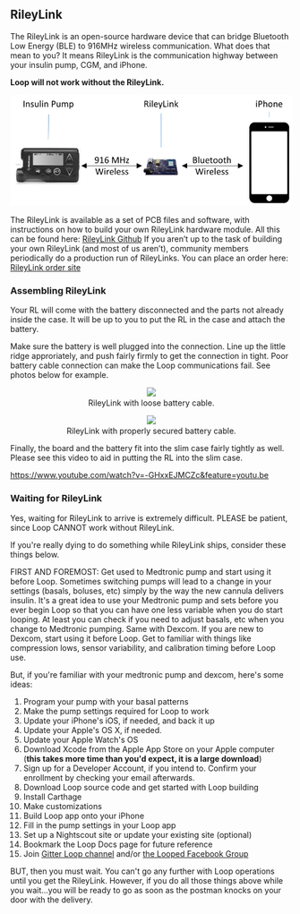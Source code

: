 ## RileyLink

The RileyLink is an open-source hardware device that can bridge Bluetooth Low Energy (BLE) to 916MHz wireless communication. What does that mean to you? It means RileyLink is the communication highway between your insulin pump, CGM, and iPhone.

**Loop will not work without the RileyLink.**

![RileyLink Diagram](img/rl_diag.png)

The RileyLink is available as a set of PCB files and software, with instructions on how to build your own RileyLink hardware module.  All this can be found here: [RileyLink Github](https://github.com/ps2/rileylink)
If you aren’t up to the task of building your own RileyLink (and most of us aren’t), community members periodically do a production run of RileyLinks. You can place an order here: [RileyLink order site](https://getrileylink.org)

### Assembling RileyLink

Your RL will come with the battery disconnected and the parts not already inside the case.  It will be up to you to put the RL in the case and attach the battery.

Make sure the battery is well plugged into the connection.  Line up the little ridge approriately, and push fairly firmly to get the connection in tight.  Poor battery cable connection can make the Loop communications fail.  See photos below for example.

<p><figure align="center">
<img src="../img/rl_loose_battery.jpg" width="400">
<figcaption>RileyLink with loose battery cable.</figcaption>
</figure></p>

<p><figure align="center">
<img src="../img/rl_secure_battery.jpg" width="400">
<figcaption>RileyLink with properly secured battery cable.</figcaption>
</figure></p>

Finally, the board and the battery fit into the slim case fairly tightly as well.  Please see this video to aid in putting the RL into the slim case.

https://www.youtube.com/watch?v=-GHxxEJMCZc&feature=youtu.be

### Waiting for RileyLink

Yes, waiting for RileyLink to arrive is extremely difficult.  PLEASE be patient, since Loop CANNOT work without RileyLink.

If you're really dying to do something while RileyLink ships, consider these things below.

FIRST AND FOREMOST:  Get used to Medtronic pump and start using it before Loop.  Sometimes switching pumps will lead to a change in your settings (basals, boluses, etc) simply by the way the new cannula delivers insulin.  It's a great idea to use your Medtronic pump and sets before you ever begin Loop so that you can have one less variable when you do start looping.  At least you can check if you need to adjust basals, etc when you change to Medtronic pumping.  Same with Dexcom.  If you are new to Dexcom, start using it before Loop.  Get to familiar with things like compression lows, sensor variability, and calibration timing before Loop use.

But, if you're familiar with your medtronic pump and dexcom, here's some ideas:

1.  Program your pump with your basal patterns
2.  Make the pump settings required for Loop to work
3.  Update your iPhone's iOS, if needed, and back it up
4.  Update your Apple's OS X, if needed.
5.  Update your Apple Watch's OS
6.  Download Xcode from the Apple App Store on your Apple computer (**this takes more time than you'd expect, it is a large download**)
7.  Sign up for a Developer Account, if you intend to.  Confirm your enrollment by checking your email afterwards.
8.  Download Loop source code and get started with Loop building
9.  Install Carthage
10. Make customizations
11. Build Loop app onto your iPhone
12. Fill in the pump settings in your Loop app
13. Set up a Nightscout site or update your existing site (optional)
14. Bookmark the Loop Docs page for future reference
15. Join [Gitter Loop channel](https://gitter.im/LoopKit/Loop) and/or [the Looped Facebook Group](https://www.facebook.com/groups/TheLoopedGroup/?fref=nf)

BUT, then you must wait.  You can't go any further with Loop operations until you get the RileyLink.  However, if you do all those things above while you wait...you will be ready to go as soon as the postman knocks on your door with the delivery.
